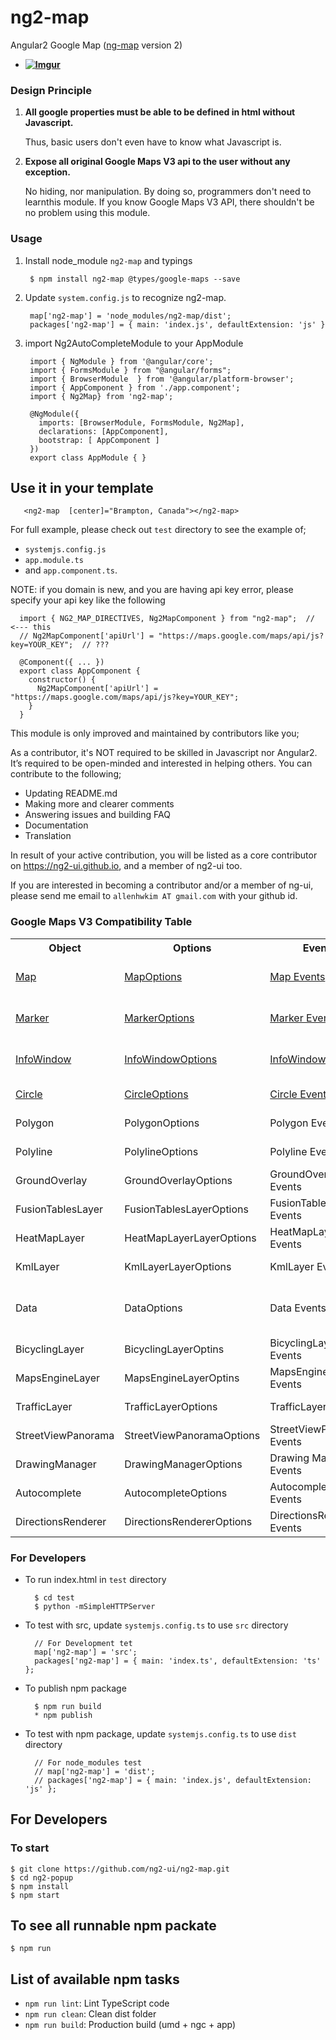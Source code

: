 # ng2-map

Angular2 Google Map ([ng-map](https://ngmap.github.io) version 2)

* **[![Imgur](http://i.imgur.com/O2EOCxf.png)](https://ng2map.github.io)**

### Design Principle

1. **All google properties must be able to be defined in html without Javascript.**

   Thus, basic users don't even have to know what Javascript is.

2. **Expose all original Google Maps V3 api to the user without any exception.**

   No hiding, nor manipulation. By doing so, programmers don't need to learnthis module.
   If you know Google Maps V3 API, there shouldn't be no problem using this module.

### Usage

1. Install node_module `ng2-map` and typings

        $ npm install ng2-map @types/google-maps --save

2. Update `system.config.js` to recognize ng2-map.

        map['ng2-map'] = 'node_modules/ng2-map/dist';
        packages['ng2-map'] = { main: 'index.js', defaultExtension: 'js' }

3. import Ng2AutoCompleteModule to your AppModule

        import { NgModule } from '@angular/core';
        import { FormsModule } from "@angular/forms";
        import { BrowserModule  } from '@angular/platform-browser';
        import { AppComponent } from './app.component';
        import { Ng2Map} from 'ng2-map';

        @NgModule({
          imports: [BrowserModule, FormsModule, Ng2Map],
          declarations: [AppComponent],
          bootstrap: [ AppComponent ]
        })
        export class AppModule { }

## Use it in your template

       <ng2-map  [center]="Brampton, Canada"></ng2-map>

For full example, please check out `test` directory to see the example of;

  - `systemjs.config.js`
  - `app.module.ts`
  -  and `app.component.ts`.

  NOTE: if you domain is new, and you are having api key error, please specify your api key like the following

      import { NG2_MAP_DIRECTIVES, Ng2MapComponent } from "ng2-map";  // <--- this
      // Ng2MapComponent['apiUrl'] = "https://maps.google.com/maps/api/js?key=YOUR_KEY";  // ???

      @Component({ ... })
      export class AppComponent {
        constructor() {
          Ng2MapComponent['apiUrl'] = "https://maps.google.com/maps/api/js?key=YOUR_KEY";
        }
      }

This module is only improved and maintained by contributors like you;

As a contributor, it's NOT required to be skilled in Javascript nor Angular2.
It’s required to be open-minded and interested in helping others.
You can contribute to the following;

  * Updating README.md
  * Making more and clearer comments
  * Answering issues and building FAQ
  * Documentation
  * Translation

In result of your active contribution, you will be listed as a core contributor
on https://ng2-ui.github.io, and a member of ng2-ui too.

If you are interested in becoming a contributor and/or a member of ng-ui,
please send me email to `allenhwkim AT gmail.com` with your github id.

### Google Maps V3 Compatibility Table

<table>
  <tr><th> Object  <th> Options <th> Events <th> Note </tr>
  <tr><td> <a href="https://developers.google.com/maps/documentation/javascript/reference#Map">Map</a>
      <td> <a href="https://developers.google.com/maps/documentation/javascript/reference#MapOptions">MapOptions</a>
      <td> <a href="https://developers.google.com/maps/documentation/javascript/reference#Map">Map Events</a>
      <td> supported as `ng2-map`
  <tr><td> <a href="https://developers.google.com/maps/documentation/javascript/reference#Marker">Marker</a>
      <td> <a href="https://developers.google.com/maps/documentation/javascript/reference#MarkerOptions">MarkerOptions</a>
      <td> <a href="https://developers.google.com/maps/documentation/javascript/reference#Marker">Marker Events</a>
      <td> supported as `marker`
  <tr><td> <a href="https://developers.google.com/maps/documentation/javascript/reference#InfoWindow">InfoWindow</a>
      <td> <a href="https://developers.google.com/maps/documentation/javascript/reference#InfoWindowOptions">InfoWindowOptions</a>
      <td> <a href="https://developers.google.com/maps/documentation/javascript/reference#InfoWindow">InfoWindow Events</a>
      <td> supported as `info-window`
  <tr><td> <a href="https://developers.google.com/maps/documentation/javascript/reference#Circle">Circle</a>
      <td> <a href="https://developers.google.com/maps/documentation/javascript/reference#CircleOptions">CircleOptions</a>
      <td> <a href="https://developers.google.com/maps/documentation/javascript/reference#Circle">Circle Events</a>
      <td> supported as `circle`
  <tr><td> Polygon       <td> PolygonOptions           <td> Polygon Events       <td> Coming Soon
  <tr><td> Polyline      <td> PolylineOptions          <td> Polyline Events      <td> Coming Soon
  <tr><td> GroundOverlay <td> GroundOverlayOptions     <td> GroundOverlay Events <td> Coming Soon
  <tr><td> FusionTablesLayer <td> FusionTablesLayerOptions <td> FusionTablesLayer Events <td>  Coming Soon
  <tr><td> HeatMapLayer  <td> HeatMapLayerLayerOptions <td> HeatMapLayer Events      <td> Coming Soon
  <tr><td> KmlLayer      <td> KmlLayerLayerOptions     <td> KmlLayer Events          <td> Coming Soon
  <tr><td> Data          <td> DataOptions              <td> Data Events              <td> Coming Soon `map-data`
  <tr><td> BicyclingLayer  <td> BicyclingLayerOptins    <td> BicyclingLayer Events   <td> Coming Soon
  <tr><td> MapsEngineLayer <td> MapsEngineLayerOptins   <td> MapsEngineLayer Events  <td> Coming Soon
  <tr><td> TrafficLayer    <td> TrafficLayerOptions     <td> TrafficLayer Events     <td> Coming Soon
  <tr><td> StreetViewPanorama  <td> StreetViewPanoramaOptions     <td> StreetViewPanorama Events  <td> Coming Soon
  <tr><td> DrawingManager  <td> DrawingManagerOptions   <td> Drawing Manager Events <td> Coming Soon
  <tr><td> Autocomplete    <td> AutocompleteOptions     <td> Autocomplete Events    <td> Coming Soon
  <tr><td> DirectionsRenderer <td> DirectionsRendererOptions     <td> DirectionsRenderer Events    <td> Coming Soon
</table>

### For Developers

  * To run index.html in `test` directory

          $ cd test
          $ python -mSimpleHTTPServer

  * To test with src, update `systemjs.config.ts` to use `src` directory

          // For Development tet
          map['ng2-map'] = 'src';
          packages['ng2-map'] = { main: 'index.ts', defaultExtension: 'ts' };

  * To publish npm package

          $ npm run build
          * npm publish

  * To test with npm package,  update `systemjs.config.ts` to use `dist` directory

          // For node_modules test
          // map['ng2-map'] = 'dist';
          // packages['ng2-map'] = { main: 'index.js', defaultExtension: 'js' };


## For Developers

### To start

    $ git clone https://github.com/ng2-ui/ng2-map.git
    $ cd ng2-popup
    $ npm install
    $ npm start

## To see all runnable npm packate

    $ npm run

## List of available npm tasks
  * `npm run lint`: Lint TypeScript code
  * `npm run clean`: Clean dist folder
  * `npm run build`: Production build (umd + ngc + app)
